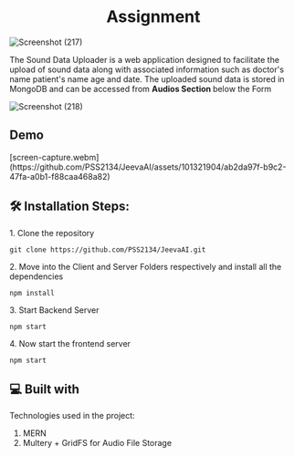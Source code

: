 <h1 align="center" id="title">Assignment</h1>

![Screenshot (217)](https://github.com/PSS2134/JeevaAI/assets/101321904/c8efdd8d-d248-49c6-8c67-1bc435685d87)

<p id="description">The Sound Data Uploader is a web application designed to facilitate the upload of sound data along with associated information such as doctor's name patient's name age and date. The uploaded sound data is stored in MongoDB and can be accessed from <b>Audios Section </b>below the Form</p>

![Screenshot (218)](https://github.com/PSS2134/JeevaAI/assets/101321904/aef61646-cf7f-4d16-a1b6-c7b53966ff09)


<h2>Demo</h2>
[screen-capture.webm](https://github.com/PSS2134/JeevaAI/assets/101321904/ab2da97f-b9c2-47fa-a0b1-f88caa468a82)



<h2>🛠️ Installation Steps:</h2>

<p>1. Clone the repository</p>

```
git clone https://github.com/PSS2134/JeevaAI.git
```

<p>2. Move into the Client and Server Folders respectively and install all the dependencies</p>

```
npm install
```
<p>3. Start Backend Server</p>

```
npm start
```

<p>4. Now start the frontend server</p>

```
npm start
```


  
  
<h2>💻 Built with</h2>

Technologies used in the project:

1.   MERN
2.   Multery + GridFS for Audio File Storage
